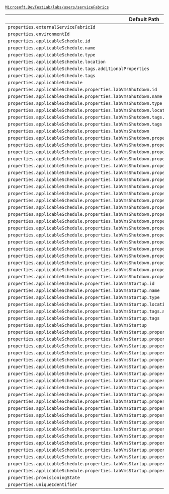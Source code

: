 [`Microsoft.DevTestLab/labs/users/serviceFabrics`](https://docs.microsoft.com/en-us/azure/templates/microsoft.devtestlab/labs/users/servicefabrics)

| Default Path | Alias |
|---|---|
| `properties.externalServiceFabricId` | `Microsoft.DevTestLab/labs/users/serviceFabrics/externalServiceFabricId` |
| `properties.environmentId` | `Microsoft.DevTestLab/labs/users/serviceFabrics/environmentId` |
| `properties.applicableSchedule.id` | `Microsoft.DevTestLab/labs/users/serviceFabrics/applicableSchedule.id` |
| `properties.applicableSchedule.name` | `Microsoft.DevTestLab/labs/users/serviceFabrics/applicableSchedule.name` |
| `properties.applicableSchedule.type` | `Microsoft.DevTestLab/labs/users/serviceFabrics/applicableSchedule.type` |
| `properties.applicableSchedule.location` | `Microsoft.DevTestLab/labs/users/serviceFabrics/applicableSchedule.location` |
| `properties.applicableSchedule.tags.additionalProperties` | `Microsoft.DevTestLab/labs/users/serviceFabrics/applicableSchedule.tags.additionalProperties` |
| `properties.applicableSchedule.tags` | `Microsoft.DevTestLab/labs/users/serviceFabrics/applicableSchedule.tags` |
| `properties.applicableSchedule` | `Microsoft.DevTestLab/labs/users/serviceFabrics/applicableSchedule` |
| `properties.applicableSchedule.properties.labVmsShutdown.id` | `Microsoft.DevTestLab/labs/users/serviceFabrics/applicableSchedule.labVmsShutdown.id` |
| `properties.applicableSchedule.properties.labVmsShutdown.name` | `Microsoft.DevTestLab/labs/users/serviceFabrics/applicableSchedule.labVmsShutdown.name` |
| `properties.applicableSchedule.properties.labVmsShutdown.type` | `Microsoft.DevTestLab/labs/users/serviceFabrics/applicableSchedule.labVmsShutdown.type` |
| `properties.applicableSchedule.properties.labVmsShutdown.location` | `Microsoft.DevTestLab/labs/users/serviceFabrics/applicableSchedule.labVmsShutdown.location` |
| `properties.applicableSchedule.properties.labVmsShutdown.tags.additionalProperties` | `Microsoft.DevTestLab/labs/users/serviceFabrics/applicableSchedule.labVmsShutdown.tags.additionalProperties` |
| `properties.applicableSchedule.properties.labVmsShutdown.tags` | `Microsoft.DevTestLab/labs/users/serviceFabrics/applicableSchedule.labVmsShutdown.tags` |
| `properties.applicableSchedule.properties.labVmsShutdown` | `Microsoft.DevTestLab/labs/users/serviceFabrics/applicableSchedule.labVmsShutdown` |
| `properties.applicableSchedule.properties.labVmsShutdown.properties.status` | `Microsoft.DevTestLab/labs/users/serviceFabrics/applicableSchedule.labVmsShutdown.status` |
| `properties.applicableSchedule.properties.labVmsShutdown.properties.taskType` | `Microsoft.DevTestLab/labs/users/serviceFabrics/applicableSchedule.labVmsShutdown.taskType` |
| `properties.applicableSchedule.properties.labVmsShutdown.properties.weeklyRecurrence.weekdays[*]` | `Microsoft.DevTestLab/labs/users/serviceFabrics/applicableSchedule.labVmsShutdown.weeklyRecurrence.weekdays[*]` |
| `properties.applicableSchedule.properties.labVmsShutdown.properties.weeklyRecurrence.weekdays` | `Microsoft.DevTestLab/labs/users/serviceFabrics/applicableSchedule.labVmsShutdown.weeklyRecurrence.weekdays` |
| `properties.applicableSchedule.properties.labVmsShutdown.properties.weeklyRecurrence.time` | `Microsoft.DevTestLab/labs/users/serviceFabrics/applicableSchedule.labVmsShutdown.weeklyRecurrence.time` |
| `properties.applicableSchedule.properties.labVmsShutdown.properties.weeklyRecurrence` | `Microsoft.DevTestLab/labs/users/serviceFabrics/applicableSchedule.labVmsShutdown.weeklyRecurrence` |
| `properties.applicableSchedule.properties.labVmsShutdown.properties.dailyRecurrence.time` | `Microsoft.DevTestLab/labs/users/serviceFabrics/applicableSchedule.labVmsShutdown.dailyRecurrence.time` |
| `properties.applicableSchedule.properties.labVmsShutdown.properties.dailyRecurrence` | `Microsoft.DevTestLab/labs/users/serviceFabrics/applicableSchedule.labVmsShutdown.dailyRecurrence` |
| `properties.applicableSchedule.properties.labVmsShutdown.properties.hourlyRecurrence.minute` | `Microsoft.DevTestLab/labs/users/serviceFabrics/applicableSchedule.labVmsShutdown.hourlyRecurrence.minute` |
| `properties.applicableSchedule.properties.labVmsShutdown.properties.hourlyRecurrence` | `Microsoft.DevTestLab/labs/users/serviceFabrics/applicableSchedule.labVmsShutdown.hourlyRecurrence` |
| `properties.applicableSchedule.properties.labVmsShutdown.properties.timeZoneId` | `Microsoft.DevTestLab/labs/users/serviceFabrics/applicableSchedule.labVmsShutdown.timeZoneId` |
| `properties.applicableSchedule.properties.labVmsShutdown.properties.notificationSettings.status` | `Microsoft.DevTestLab/labs/users/serviceFabrics/applicableSchedule.labVmsShutdown.notificationSettings.status` |
| `properties.applicableSchedule.properties.labVmsShutdown.properties.notificationSettings.timeInMinutes` | `Microsoft.DevTestLab/labs/users/serviceFabrics/applicableSchedule.labVmsShutdown.notificationSettings.timeInMinutes` |
| `properties.applicableSchedule.properties.labVmsShutdown.properties.notificationSettings.webhookUrl` | `Microsoft.DevTestLab/labs/users/serviceFabrics/applicableSchedule.labVmsShutdown.notificationSettings.webhookUrl` |
| `properties.applicableSchedule.properties.labVmsShutdown.properties.notificationSettings.emailRecipient` | `Microsoft.DevTestLab/labs/users/serviceFabrics/applicableSchedule.labVmsShutdown.notificationSettings.emailRecipient` |
| `properties.applicableSchedule.properties.labVmsShutdown.properties.notificationSettings.notificationLocale` | `Microsoft.DevTestLab/labs/users/serviceFabrics/applicableSchedule.labVmsShutdown.notificationSettings.notificationLocale` |
| `properties.applicableSchedule.properties.labVmsShutdown.properties.notificationSettings` | `Microsoft.DevTestLab/labs/users/serviceFabrics/applicableSchedule.labVmsShutdown.notificationSettings` |
| `properties.applicableSchedule.properties.labVmsShutdown.properties.createdDate` | `Microsoft.DevTestLab/labs/users/serviceFabrics/applicableSchedule.labVmsShutdown.createdDate` |
| `properties.applicableSchedule.properties.labVmsShutdown.properties.targetResourceId` | `Microsoft.DevTestLab/labs/users/serviceFabrics/applicableSchedule.labVmsShutdown.targetResourceId` |
| `properties.applicableSchedule.properties.labVmsShutdown.properties.provisioningState` | `Microsoft.DevTestLab/labs/users/serviceFabrics/applicableSchedule.labVmsShutdown.provisioningState` |
| `properties.applicableSchedule.properties.labVmsShutdown.properties.uniqueIdentifier` | `Microsoft.DevTestLab/labs/users/serviceFabrics/applicableSchedule.labVmsShutdown.uniqueIdentifier` |
| `properties.applicableSchedule.properties.labVmsStartup.id` | `Microsoft.DevTestLab/labs/users/serviceFabrics/applicableSchedule.labVmsStartup.id` |
| `properties.applicableSchedule.properties.labVmsStartup.name` | `Microsoft.DevTestLab/labs/users/serviceFabrics/applicableSchedule.labVmsStartup.name` |
| `properties.applicableSchedule.properties.labVmsStartup.type` | `Microsoft.DevTestLab/labs/users/serviceFabrics/applicableSchedule.labVmsStartup.type` |
| `properties.applicableSchedule.properties.labVmsStartup.location` | `Microsoft.DevTestLab/labs/users/serviceFabrics/applicableSchedule.labVmsStartup.location` |
| `properties.applicableSchedule.properties.labVmsStartup.tags.additionalProperties` | `Microsoft.DevTestLab/labs/users/serviceFabrics/applicableSchedule.labVmsStartup.tags.additionalProperties` |
| `properties.applicableSchedule.properties.labVmsStartup.tags` | `Microsoft.DevTestLab/labs/users/serviceFabrics/applicableSchedule.labVmsStartup.tags` |
| `properties.applicableSchedule.properties.labVmsStartup` | `Microsoft.DevTestLab/labs/users/serviceFabrics/applicableSchedule.labVmsStartup` |
| `properties.applicableSchedule.properties.labVmsStartup.properties.status` | `Microsoft.DevTestLab/labs/users/serviceFabrics/applicableSchedule.labVmsStartup.status` |
| `properties.applicableSchedule.properties.labVmsStartup.properties.taskType` | `Microsoft.DevTestLab/labs/users/serviceFabrics/applicableSchedule.labVmsStartup.taskType` |
| `properties.applicableSchedule.properties.labVmsStartup.properties.weeklyRecurrence.weekdays[*]` | `Microsoft.DevTestLab/labs/users/serviceFabrics/applicableSchedule.labVmsStartup.weeklyRecurrence.weekdays[*]` |
| `properties.applicableSchedule.properties.labVmsStartup.properties.weeklyRecurrence.weekdays` | `Microsoft.DevTestLab/labs/users/serviceFabrics/applicableSchedule.labVmsStartup.weeklyRecurrence.weekdays` |
| `properties.applicableSchedule.properties.labVmsStartup.properties.weeklyRecurrence.time` | `Microsoft.DevTestLab/labs/users/serviceFabrics/applicableSchedule.labVmsStartup.weeklyRecurrence.time` |
| `properties.applicableSchedule.properties.labVmsStartup.properties.weeklyRecurrence` | `Microsoft.DevTestLab/labs/users/serviceFabrics/applicableSchedule.labVmsStartup.weeklyRecurrence` |
| `properties.applicableSchedule.properties.labVmsStartup.properties.dailyRecurrence.time` | `Microsoft.DevTestLab/labs/users/serviceFabrics/applicableSchedule.labVmsStartup.dailyRecurrence.time` |
| `properties.applicableSchedule.properties.labVmsStartup.properties.dailyRecurrence` | `Microsoft.DevTestLab/labs/users/serviceFabrics/applicableSchedule.labVmsStartup.dailyRecurrence` |
| `properties.applicableSchedule.properties.labVmsStartup.properties.hourlyRecurrence.minute` | `Microsoft.DevTestLab/labs/users/serviceFabrics/applicableSchedule.labVmsStartup.hourlyRecurrence.minute` |
| `properties.applicableSchedule.properties.labVmsStartup.properties.hourlyRecurrence` | `Microsoft.DevTestLab/labs/users/serviceFabrics/applicableSchedule.labVmsStartup.hourlyRecurrence` |
| `properties.applicableSchedule.properties.labVmsStartup.properties.timeZoneId` | `Microsoft.DevTestLab/labs/users/serviceFabrics/applicableSchedule.labVmsStartup.timeZoneId` |
| `properties.applicableSchedule.properties.labVmsStartup.properties.notificationSettings.status` | `Microsoft.DevTestLab/labs/users/serviceFabrics/applicableSchedule.labVmsStartup.notificationSettings.status` |
| `properties.applicableSchedule.properties.labVmsStartup.properties.notificationSettings.timeInMinutes` | `Microsoft.DevTestLab/labs/users/serviceFabrics/applicableSchedule.labVmsStartup.notificationSettings.timeInMinutes` |
| `properties.applicableSchedule.properties.labVmsStartup.properties.notificationSettings.webhookUrl` | `Microsoft.DevTestLab/labs/users/serviceFabrics/applicableSchedule.labVmsStartup.notificationSettings.webhookUrl` |
| `properties.applicableSchedule.properties.labVmsStartup.properties.notificationSettings.emailRecipient` | `Microsoft.DevTestLab/labs/users/serviceFabrics/applicableSchedule.labVmsStartup.notificationSettings.emailRecipient` |
| `properties.applicableSchedule.properties.labVmsStartup.properties.notificationSettings.notificationLocale` | `Microsoft.DevTestLab/labs/users/serviceFabrics/applicableSchedule.labVmsStartup.notificationSettings.notificationLocale` |
| `properties.applicableSchedule.properties.labVmsStartup.properties.notificationSettings` | `Microsoft.DevTestLab/labs/users/serviceFabrics/applicableSchedule.labVmsStartup.notificationSettings` |
| `properties.applicableSchedule.properties.labVmsStartup.properties.createdDate` | `Microsoft.DevTestLab/labs/users/serviceFabrics/applicableSchedule.labVmsStartup.createdDate` |
| `properties.applicableSchedule.properties.labVmsStartup.properties.targetResourceId` | `Microsoft.DevTestLab/labs/users/serviceFabrics/applicableSchedule.labVmsStartup.targetResourceId` |
| `properties.applicableSchedule.properties.labVmsStartup.properties.provisioningState` | `Microsoft.DevTestLab/labs/users/serviceFabrics/applicableSchedule.labVmsStartup.provisioningState` |
| `properties.applicableSchedule.properties.labVmsStartup.properties.uniqueIdentifier` | `Microsoft.DevTestLab/labs/users/serviceFabrics/applicableSchedule.labVmsStartup.uniqueIdentifier` |
| `properties.provisioningState` | `Microsoft.DevTestLab/labs/users/serviceFabrics/provisioningState` |
| `properties.uniqueIdentifier` | `Microsoft.DevTestLab/labs/users/serviceFabrics/uniqueIdentifier` |

